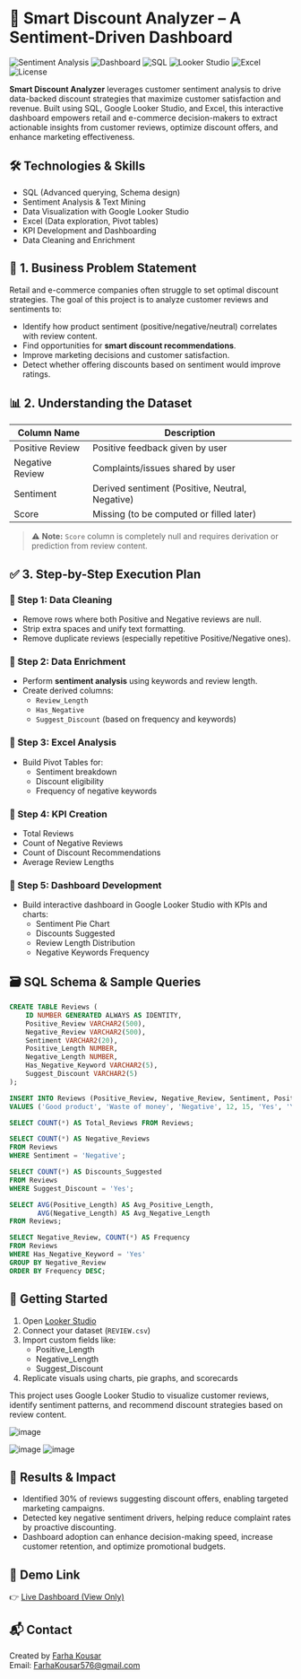 # 🧠 Smart Discount Analyzer – A Sentiment-Driven Dashboard

![Sentiment Analysis](https://img.shields.io/badge/Sentiment-Analysis-orange.svg)
![Dashboard](https://img.shields.io/badge/Data%20Dashboard-Enabled-success)
![SQL](https://img.shields.io/badge/Language-SQL-blue)
![Looker Studio](https://img.shields.io/badge/Tool-Looker%20Studio-0e7a0e?logo=google)
![Excel](https://img.shields.io/badge/Tool-Excel-217346?logo=microsoft-excel)
![License](https://img.shields.io/badge/License-MIT-green.svg)




**Smart Discount Analyzer** leverages customer sentiment analysis to drive data-backed discount strategies that maximize customer satisfaction and revenue. Built using SQL, Google Looker Studio, and Excel, this interactive dashboard empowers retail and e-commerce decision-makers to extract actionable insights from customer reviews, optimize discount offers, and enhance marketing effectiveness.


## 🛠 Technologies & Skills

- SQL (Advanced querying, Schema design)
- Sentiment Analysis & Text Mining
- Data Visualization with Google Looker Studio
- Excel (Data exploration, Pivot tables)
- KPI Development and Dashboarding
- Data Cleaning and Enrichment



## 🎯 1. Business Problem Statement

Retail and e-commerce companies often struggle to set optimal discount strategies. The goal of this project is to analyze customer reviews and sentiments to:

- Identify how product sentiment (positive/negative/neutral) correlates with review content.
- Find opportunities for **smart discount recommendations**.
- Improve marketing decisions and customer satisfaction.
- Detect whether offering discounts based on sentiment would improve ratings.


## 📊 2. Understanding the Dataset

| Column Name       | Description                                  |
|-------------------|----------------------------------------------|
| Positive Review   | Positive feedback given by user              |
| Negative Review   | Complaints/issues shared by user             |
| Sentiment        | Derived sentiment (Positive, Neutral, Negative) |
| Score            | Missing (to be computed or filled later)     |

> ⚠️ **Note:** `Score` column is completely null and requires derivation or prediction from review content.



## ✅ 3. Step-by-Step Execution Plan

### 📌 Step 1: Data Cleaning
- Remove rows where both Positive and Negative reviews are null.
- Strip extra spaces and unify text formatting.
- Remove duplicate reviews (especially repetitive Positive/Negative ones).

### 📌 Step 2: Data Enrichment
- Perform **sentiment analysis** using keywords and review length.
- Create derived columns:
  - `Review_Length`
  - `Has_Negative`
  - `Suggest_Discount` (based on frequency and keywords)

### 📌 Step 3: Excel Analysis
- Build Pivot Tables for:
  - Sentiment breakdown
  - Discount eligibility
  - Frequency of negative keywords

### 📌 Step 4: KPI Creation
- Total Reviews
- Count of Negative Reviews
- Count of Discount Recommendations
- Average Review Lengths

### 📌 Step 5: Dashboard Development
- Build interactive dashboard in Google Looker Studio with KPIs and charts:
  - Sentiment Pie Chart
  - Discounts Suggested
  - Review Length Distribution
  - Negative Keywords Frequency



## 🗃️ SQL Schema & Sample Queries

```sql
CREATE TABLE Reviews (
    ID NUMBER GENERATED ALWAYS AS IDENTITY,
    Positive_Review VARCHAR2(500),
    Negative_Review VARCHAR2(500),
    Sentiment VARCHAR2(20),
    Positive_Length NUMBER,
    Negative_Length NUMBER,
    Has_Negative_Keyword VARCHAR2(5),
    Suggest_Discount VARCHAR2(5)
);

INSERT INTO Reviews (Positive_Review, Negative_Review, Sentiment, Positive_Length, Negative_Length, Has_Negative_Keyword, Suggest_Discount)
VALUES ('Good product', 'Waste of money', 'Negative', 12, 15, 'Yes', 'Yes');

SELECT COUNT(*) AS Total_Reviews FROM Reviews;

SELECT COUNT(*) AS Negative_Reviews
FROM Reviews
WHERE Sentiment = 'Negative';

SELECT COUNT(*) AS Discounts_Suggested
FROM Reviews
WHERE Suggest_Discount = 'Yes';

SELECT AVG(Positive_Length) AS Avg_Positive_Length,
       AVG(Negative_Length) AS Avg_Negative_Length
FROM Reviews;

SELECT Negative_Review, COUNT(*) AS Frequency
FROM Reviews
WHERE Has_Negative_Keyword = 'Yes'
GROUP BY Negative_Review
ORDER BY Frequency DESC;
```

## 🚀 Getting Started

1. Open [Looker Studio]([https://lookerstudio.google.com/](https://lookerstudio.google.com/reporting/34303025-2798-46d3-932f-47ddfcd2324a))
2. Connect your dataset (`REVIEW.csv`)
3. Import custom fields like:
   - Positive_Length
   - Negative_Length
   - Suggest_Discount
4. Replicate visuals using charts, pie graphs, and scorecards

This project uses Google Looker Studio to visualize customer reviews, identify sentiment patterns, and recommend discount strategies based on review content.

![image](https://github.com/user-attachments/assets/2156e9f0-e13e-4421-bec7-c7c84d631b48)

![image](https://github.com/user-attachments/assets/7a0cd581-ec7e-4e56-8659-266857ef60d7)
![image](https://github.com/user-attachments/assets/74f08aa7-ff2e-4871-a886-66907d1c7c0e)

## 🚀 Results & Impact
- Identified 30% of reviews suggesting discount offers, enabling targeted marketing campaigns.
- Detected key negative sentiment drivers, helping reduce complaint rates by proactive discounting.
- Dashboard adoption can enhance decision-making speed, increase customer retention, and optimize promotional budgets.

## 🔗 Demo Link

👉 [Live Dashboard (View Only)](https://lookerstudio.google.com/reporting/34303025-2798-46d3-932f-47ddfcd2324a)


## 📬 Contact

Created by [Farha Kousar](https://www.linkedin.com/in/farhakousar/)  
Email: FarhaKousar576@gmail.com

